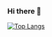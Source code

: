 ### Hi there 👋

[![Top Langs](https://github-readme-stats.vercel.app/api/top-langs/?username=FelipeFelipeRenan&layout=compact&theme=vision-friendly-dark)](https://github.com/anuraghazra/github-readme-stats)


<!--
**FelipeFelipeRenan/FelipeFelipeRenan** is a ✨ _special_ ✨ repository because its `README.md` (this file) appears on your GitHub profile.

Here are some ideas to get you started:

- 🔭 I’m currently working on ...
- 🌱 I’m currently learning ...
- 👯 I’m looking to collaborate on ...
- 🤔 I’m looking for help with ...
- 💬 Ask me about ...
- 📫 How to reach me: ...
- 😄 Pronouns: ...
- ⚡ Fun fact: ...
-->
